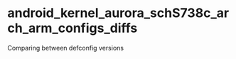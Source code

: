 android_kernel_aurora_schS738c_arch_arm_configs_diffs
=====================================================

Comparing between defconfig versions
